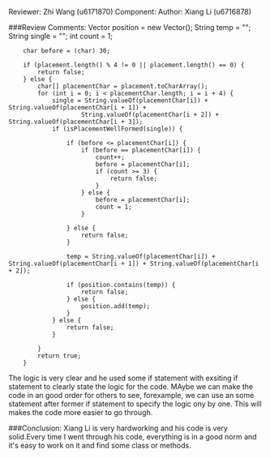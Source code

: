 Reviewer: Zhi Wang (u6171870)
Component: 
Author: Xiang Li (u6716878)

###Review Comments:
Vector position = new Vector();
        String temp = "";
        String single = "";
        int count = 1;

        char before = (char) 30;

        if (placement.length() % 4 != 0 || placement.length() == 0) {
            return false;
        } else {
            char[] placementChar = placement.toCharArray();
            for (int i = 0; i < placementChar.length; i = i + 4) {
                single = String.valueOf(placementChar[i]) + String.valueOf(placementChar[i + 1]) +
                        String.valueOf(placementChar[i + 2]) + String.valueOf(placementChar[i + 3]);
                if (isPlacementWellFormed(single)) {

                    if (before <= placementChar[i]) {
                        if (before == placementChar[i]) {
                            count++;
                            before = placementChar[i];
                            if (count >= 3) {
                                return false;
                            }
                        } else {
                            before = placementChar[i];
                            count = 1;
                        }

                    } else {
                        return false;
                    }

                    temp = String.valueOf(placementChar[i]) + String.valueOf(placementChar[i + 1]) + String.valueOf(placementChar[i + 2]);

                    if (position.contains(temp)) {
                        return false;
                    } else {
                        position.add(temp);
                    }
                } else {
                    return false;
                }

            }
            return true;
        }
The logic is very clear and he used some if statement with exsiting if statement to clearly state the logic for the code.
MAybe we can make the code in an good order for others to see, forexample, we can use an some statement after former if statement to specify the logic ony by one.
This will makes the code more easier to go through.

###Conclusion:
Xiang Li is very hardworking and his code is very solid.Every time I went through his code, everything is in a good norm and it's easy to work on it and find some class or methods.